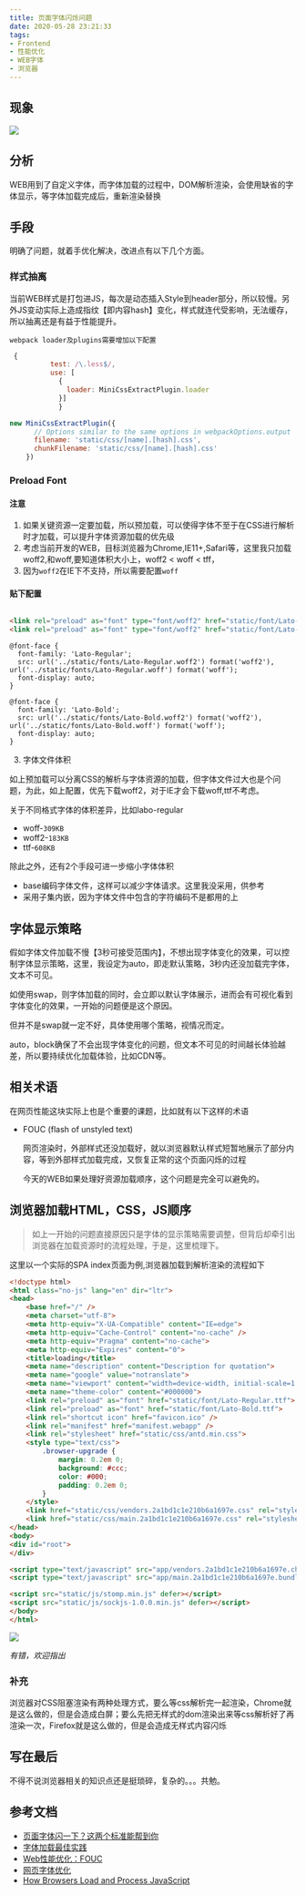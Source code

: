 ```yaml
---
title: 页面字体闪烁问题
date: 2020-05-28 23:21:33
tags:
- Frontend
- 性能优化
- WEB字体
- 浏览器
---
```


## 现象

![](http://static.1991421.cn/2020/2020-05-28-232331.gif)


## 分析
WEB用到了自定义字体，而字体加载的过程中，DOM解析渲染，会使用缺省的字体显示，等字体加载完成后，重新渲染替换


## 手段

明确了问题，就着手优化解决，改进点有以下几个方面。

### 样式抽离

当前WEB样式是打包进JS，每次是动态插入Style到header部分，所以较慢。另外JS变动实际上造成指纹【即内容hash】变化，样式就连代受影响，无法缓存，所以抽离还是有益于性能提升。


    webpack loader及plugins需要增加以下配置
    
```js
 {
          test: /\.less$/,
          use: [
            {
              loader: MiniCssExtractPlugin.loader
            }]
            }
```


```js
new MiniCssExtractPlugin({
      // Options similar to the same options in webpackOptions.output
      filename: 'static/css/[name].[hash].css',
      chunkFilename: 'static/css/[name].[hash].css'
    })
```


###  Preload Font

#### 注意
 1.  如果关键资源一定要加载，所以预加载，可以使得字体不至于在CSS进行解析时才加载，可以提升字体资源加载的优先级
2. 考虑当前开发的WEB，目标浏览器为Chrome,IE11+,Safari等，这里我只加载woff2,和woff,要知道体积大小上，woff2 < woff < tff，
3. 因为`woff2`在IE下不支持，所以需要配置`woff`

#### 贴下配置

```html

<link rel="preload" as="font" type="font/woff2" href="static/font/Lato-Regular.woff2">
<link rel="preload" as="font" type="font/woff2" href="static/font/Lato-Bold.woff2">
```


```less
@font-face {
  font-family: 'Lato-Regular';
  src: url('../static/fonts/Lato-Regular.woff2') format('woff2'), url('../static/fonts/Lato-Regular.woff') format('woff');
  font-display: auto;
}

@font-face {
  font-family: 'Lato-Bold';
  src: url('../static/fonts/Lato-Bold.woff2') format('woff2'), url('../static/fonts/Lato-Bold.woff') format('woff');
  font-display: auto;
}
```

3. 字体文件体积

如上预加载可以分离CSS的解析与字体资源的加载，但字体文件过大也是个问题，为此，如上配置，优先下载woff2，对于IE才会下载woff,ttf不考虑。

关于不同格式字体的体积差异，比如labo-regular

- woff-`309KB`
- woff2-`183KB`
- ttf-`608KB`


除此之外，还有2个手段可进一步缩小字体体积

- base编码字体文件，这样可以减少字体请求。这里我没采用，供参考
- 采用子集内嵌，因为字体文件中包含的字符编码不是都用的上


## 字体显示策略

假如字体文件加载不慢【3秒可接受范围内】，不想出现字体变化的效果，可以控制字体显示策略，这里，我设定为auto，即走默认策略，3秒内还没加载完字体，文本不可见。

如使用swap，则字体加载的同时，会立即以默认字体展示，进而会有可视化看到字体变化的效果，一开始的问题便是这个原因。

但并不是swap就一定不好，具体使用哪个策略，视情况而定。

auto，block确保了不会出现字体变化的问题，但文本不可见的时间越长体验越差，所以要持续优化加载体验，比如CDN等。

## 相关术语

在网页性能这块实际上也是个重要的课题，比如就有以下这样的术语

- FOUC (flash of unstyled text)
  
	网页渲染时，外部样式还没加载好，就以浏览器默认样式短暂地展示了部分内容，等到外部样式加载完成，又恢复正常的这个页面闪烁的过程
	
    今天的WEB如果处理好资源加载顺序，这个问题是完全可以避免的。
    
    
## 浏览器加载HTML，CSS，JS顺序

> 如上一开始的问题直接原因只是字体的显示策略需要调整，但背后却牵引出浏览器在加载资源时的流程处理，于是，这里梳理下。


这里以一个实际的SPA index页面为例,浏览器加载到解析渲染的流程如下


```html
<!doctype html>
<html class="no-js" lang="en" dir="ltr">
<head>
    <base href="/" />
    <meta charset="utf-8">
    <meta http-equiv="X-UA-Compatible" content="IE=edge">
    <meta http-equiv="Cache-Control" content="no-cache" />
    <meta http-equiv="Pragma" content="no-cache">
    <meta http-equiv="Expires" content="0">
    <title>loading</title>
    <meta name="description" content="Description for quotation">
    <meta name="google" value="notranslate">
    <meta name="viewport" content="width=device-width, initial-scale=1, shrink-to-fit=no">
    <meta name="theme-color" content="#000000">
    <link rel="preload" as="font" href="static/font/Lato-Regular.ttf">
    <link rel="preload" as="font" href="static/font/Lato-Bold.ttf">
    <link rel="shortcut icon" href="favicon.ico" />
    <link rel="manifest" href="manifest.webapp" />
    <link rel="stylesheet" href="static/css/antd.min.css">
    <style type="text/css">
        .browser-upgrade {
            margin: 0.2em 0;
            background: #ccc;
            color: #000;
            padding: 0.2em 0;
        }
    </style>
    <link href="static/css/vendors.2a1bd1c1e210b6a1697e.css" rel="stylesheet">
    <link href="static/css/main.2a1bd1c1e210b6a1697e.css" rel="stylesheet">
</head>
<body>
<div id="root">
</div>

<script type="text/javascript" src="app/vendors.2a1bd1c1e210b6a1697e.chunk.js"></script>
<script type="text/javascript" src="app/main.2a1bd1c1e210b6a1697e.bundle.js"></script>

<script src="static/js/stomp.min.js" defer></script>
<script src="static/js/sockjs-1.0.0.min.js" defer></script>
</body>
</html>

```


 
 ![](http://static.1991421.cn/2020/2020-05-28-234015.png)

 

_有错，欢迎指出_
 
### 补充
 
浏览器对CSS阻塞渲染有两种处理方式，要么等css解析完一起渲染，Chrome就是这么做的，但是会造成白屏；要么先把无样式的dom渲染出来等css解析好了再渲染一次，Firefox就是这么做的，但是会造成无样式内容闪烁
 
 
 
## 写在最后

不得不说浏览器相关的知识点还是挺琐碎，复杂的。。。共勉。


## 参考文档

 - [页面字体闪一下？这两个标准能帮到你](https://juejin.im/post/5b84a885e51d4538d041a674)
 - [字体加载最佳实践](https://xiaoiver.github.io/coding/2018/03/22/%E5%AD%97%E4%BD%93%E5%8A%A0%E8%BD%BD%E6%9C%80%E4%BD%B3%E5%AE%9E%E8%B7%B5.html)
 - [Web性能优化：FOUC](https://zhuanlan.zhihu.com/p/90172207)
 - [网页字体优化](https://developers.google.com/web/fundamentals/performance/optimizing-content-efficiency/webfont-optimization?hl=zh-cn)
 - [How Browsers Load and Process JavaScript](https://www.innoq.com/en/blog/loading-javascript/)
